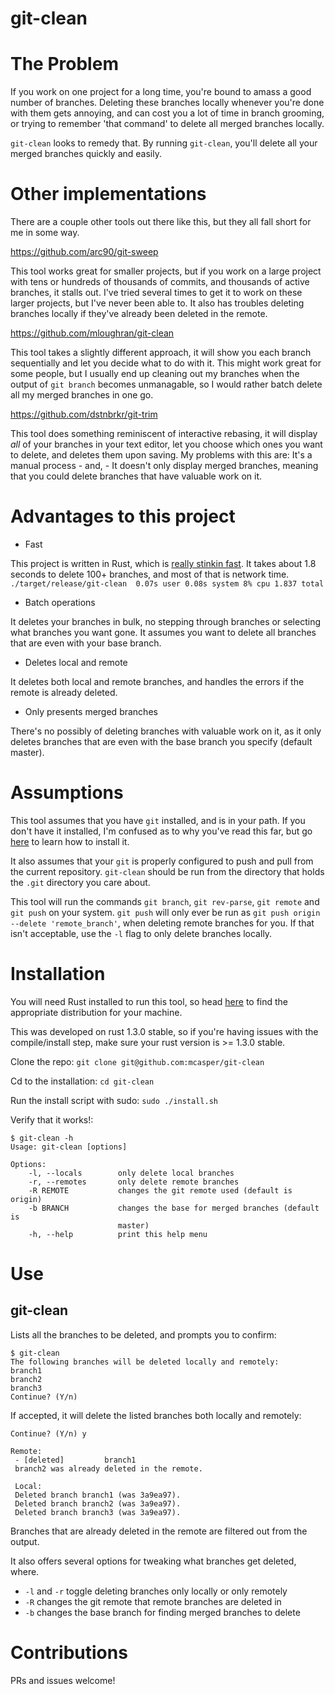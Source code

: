 git-clean
===========
# The Problem
If you work on one project for a long time, you're bound to amass a good number
of branches. Deleting these branches locally whenever you're done with them
gets annoying, and can cost you a lot of time in branch grooming, or trying to
remember 'that command' to delete all merged branches locally.

`git-clean` looks to remedy that. By running `git-clean`, you'll delete all
your merged branches quickly and easily.

# Other implementations
There are a couple other tools out there like this, but they all fall short for
me in some way.

https://github.com/arc90/git-sweep

This tool works great for smaller projects, but if you work on a large project
with tens or hundreds of thousands of commits, and thousands of active
branches, it stalls out. I've tried several times to get it to work on these
larger projects, but I've never been able to. It also has troubles deleting
branches locally if they've already been deleted in the remote.

https://github.com/mloughran/git-clean

This tool takes a slightly different approach, it will show you each branch
sequentially and let you decide what to do with it. This might work great for
some people, but I usually end up cleaning out my branches when the output of
`git branch` becomes unmanagable, so I would rather batch delete all my merged
branches in one go.

https://github.com/dstnbrkr/git-trim

This tool does something reminiscent of interactive rebasing, it will display
*all* of your branches in your text editor, let you choose which ones you want
to delete, and deletes them upon saving.  My problems with this are: It's a
manual process - and, - It doesn't only display merged branches, meaning that
you could delete branches that have valuable work on it.

# Advantages to this project
- Fast

This project is written in Rust, which is [really stinkin
fast](http://benchmarksgame.alioth.debian.org/u64q/rust.html). It takes about
1.8 seconds to delete 100+ branches, and most of that is network time.
`./target/release/git-clean  0.07s user 0.08s system 8% cpu 1.837 total`

- Batch operations

It deletes your branches in bulk, no stepping through branches or selecting
what branches you want gone. It assumes you want to delete all branches that
are even with your base branch.

- Deletes local and remote

It deletes both local and remote branches, and handles the errors if the remote
is already deleted.

- Only presents merged branches

There's no possibly of deleting branches with valuable work on it, as it only
deletes branches that are even with the base branch you specify (default
master).

# Assumptions
This tool assumes that you have `git` installed, and is in your path. If you
don't have it installed, I'm confused as to why you've read this far, but go
[here](https://git-scm.com/book/en/v2/Getting-Started-Installing-Git) to learn
how to install it.

It also assumes that your `git` is properly configured to push and pull from
the current repository. `git-clean` should be run from the directory that
holds the `.git` directory you care about.

This tool will run the commands `git branch`, `git rev-parse`, `git remote` and
`git push` on your system. `git push` will only ever be run as `git push origin
--delete 'remote_branch'`, when deleting remote branches for you. If that isn't
acceptable, use the `-l` flag to only delete branches locally.

# Installation
You will need Rust installed to run this tool, so head
[here](https://www.rust-lang.org/downloads.html) to find the appropriate
distribution for your machine.

This was developed on rust 1.3.0 stable, so if you're having issues with the
compile/install step, make sure your rust version is >= 1.3.0 stable.

Clone the repo:
`git clone git@github.com:mcasper/git-clean`

Cd to the installation:
`cd git-clean`

Run the install script with sudo:
`sudo ./install.sh`

Verify that it works!:
```
$ git-clean -h
Usage: git-clean [options]

Options:
    -l, --locals        only delete local branches
    -r, --remotes       only delete remote branches
    -R REMOTE           changes the git remote used (default is origin)
    -b BRANCH           changes the base for merged branches (default is
                        master)
    -h, --help          print this help menu

```

# Use
## git-clean
Lists all the branches to be deleted, and prompts you to confirm:
```
$ git-clean
The following branches will be deleted locally and remotely:
branch1
branch2
branch3
Continue? (Y/n)
```

If accepted, it will delete the listed branches both locally and remotely:
```
Continue? (Y/n) y

Remote:
 - [deleted]         branch1
 branch2 was already deleted in the remote.

 Local:
 Deleted branch branch1 (was 3a9ea97).
 Deleted branch branch2 (was 3a9ea97).
 Deleted branch branch3 (was 3a9ea97).
```
Branches that are already deleted in the remote are filtered out from the
output.

It also offers several options for tweaking what branches get deleted, where.

* `-l` and `-r` toggle deleting branches only locally or only remotely
* `-R` changes the git remote that remote branches are deleted in
* `-b` changes the base branch for finding merged branches to delete

# Contributions
PRs and issues welcome!
